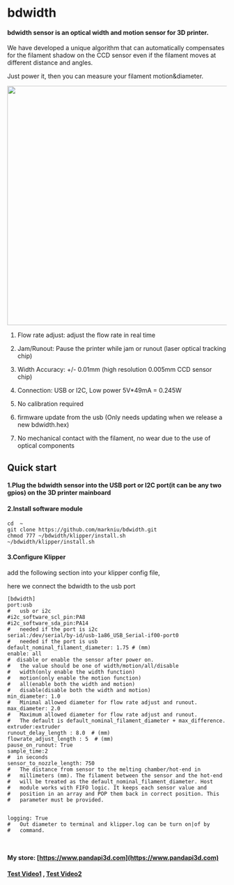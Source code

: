 # bdwidth
#### bdwidth sensor is an optical width and motion sensor for 3D printer.
We have developed a unique algorithm that can automatically compensates for the filament shadow on the CCD sensor even if the filament moves at different distance and angles.

  Just power it, then you can measure your filament motion&diameter.  
 

<img  width="550"  src="https://static.wixstatic.com/media/0d0edf_54bec8b6d2c345c9acff65f798d85c5d~mv2.jpg/v1/fill/w_1374,h_802,al_c,q_85,usm_0.66_1.00_0.01/0d0edf_54bec8b6d2c345c9acff65f798d85c5d~mv2.jpg"/>

1. Flow rate adjust:  adjust the flow rate in real time

2. Jam/Runout: Pause the printer while jam or runout (laser optical tracking chip)
 
3. Width Accuracy: +/- 0.01mm (high resolution 0.005mm CCD sensor chip)
 
4. Connection: USB or I2C, Low power 5V*49mA = 0.245W

5. No calibration required

6. firmware update from the usb (Only needs updating when we release a new bdwidth.hex)
   
7. No mechanical contact with the filament, no wear due to the use of optical components



## Quick start

#### 1.Plug the bdwidth sensor into the USB port or I2C port(it can be any two gpios) on the 3D printer mainboard 


#### 2.Install software module
```
cd  ~
git clone https://github.com/markniu/bdwidth.git
chmod 777 ~/bdwidth/klipper/install.sh
~/bdwidth/klipper/install.sh
```

#### 3.Configure Klipper

add the following section into your klipper config file,

here we connect the bdwidth to the usb port

```
[bdwidth]
port:usb
#   usb or i2c 
#i2c_software_scl_pin:PA8
#i2c_software_sda_pin:PA14
#   needed if the port is i2c
serial:/dev/serial/by-id/usb-1a86_USB_Serial-if00-port0
#   needed if the port is usb
default_nominal_filament_diameter: 1.75 # (mm)
enable: all
#  disable or enable the sensor after power on.
#   the value should be one of width/motion/all/disable 
#   width(only enable the width function)
#   motion(only enable the motion function)
#   all(enable both the width and motion)
#   disable(disable both the width and motion)
min_diameter: 1.0
#   Minimal allowed diameter for flow rate adjust and runout.
max_diameter: 2.0
#   Maximum allowed diameter for flow rate adjust and runout.
#   The default is default_nominal_filament_diameter + max_difference.
extruder:extruder
runout_delay_length : 8.0  # (mm)
flowrate_adjust_length : 5  # (mm)
pause_on_runout: True
sample_time:2
#  in seconds
sensor_to_nozzle_length: 750
#   The distance from sensor to the melting chamber/hot-end in
#   millimeters (mm). The filament between the sensor and the hot-end
#   will be treated as the default_nominal_filament_diameter. Host
#   module works with FIFO logic. It keeps each sensor value and
#   position in an array and POP them back in correct position. This
#   parameter must be provided.


logging: True
#   Out diameter to terminal and klipper.log can be turn on|of by
#   command.



```

#### My store: [https://www.pandapi3d.com](https://www.pandapi3d.com)
#### [Test Video1](https://www.youtube.com/watch?v=Cj5bzoDzowE)  , [Test Video2](https://www.youtube.com/watch?v=vu5LtXh5HZw) 


